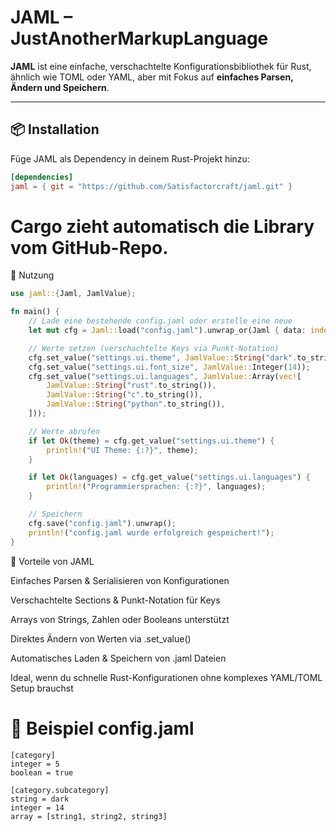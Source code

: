 # JAML – JustAnotherMarkupLanguage

**JAML** ist eine einfache, verschachtelte Konfigurationsbibliothek für Rust, ähnlich wie TOML oder YAML, aber mit Fokus auf **einfaches Parsen, Ändern und Speichern**.

---

## 📦 Installation

Füge JAML als Dependency in deinem Rust-Projekt hinzu:

```toml
[dependencies]
jaml = { git = "https://github.com/Satisfactorcraft/jaml.git" }
```

# Cargo zieht automatisch die Library vom GitHub-Repo.

🚀 Nutzung
```rs
use jaml::{Jaml, JamlValue};

fn main() {
    // Lade eine bestehende config.jaml oder erstelle eine neue
    let mut cfg = Jaml::load("config.jaml").unwrap_or(Jaml { data: indexmap::IndexMap::new() });

    // Werte setzen (verschachtelte Keys via Punkt-Notation)
    cfg.set_value("settings.ui.theme", JamlValue::String("dark".to_string()));
    cfg.set_value("settings.ui.font_size", JamlValue::Integer(14));
    cfg.set_value("settings.ui.languages", JamlValue::Array(vec![
        JamlValue::String("rust".to_string()),
        JamlValue::String("c".to_string()),
        JamlValue::String("python".to_string()),
    ]));

    // Werte abrufen
    if let Ok(theme) = cfg.get_value("settings.ui.theme") {
        println!("UI Theme: {:?}", theme);
    }

    if let Ok(languages) = cfg.get_value("settings.ui.languages") {
        println!("Programmiersprachen: {:?}", languages);
    }

    // Speichern
    cfg.save("config.jaml").unwrap();
    println!("config.jaml wurde erfolgreich gespeichert!");
}
```
🔹 Vorteile von JAML

Einfaches Parsen & Serialisieren von Konfigurationen

Verschachtelte Sections & Punkt-Notation für Keys

Arrays von Strings, Zahlen oder Booleans unterstützt

Direktes Ändern von Werten via .set_value()

Automatisches Laden & Speichern von .jaml Dateien

Ideal, wenn du schnelle Rust-Konfigurationen ohne komplexes YAML/TOML Setup brauchst

# 📁 Beispiel config.jaml
```
[category]
integer = 5
boolean = true

[category.subcategory]
string = dark
integer = 14
array = [string1, string2, string3]
```